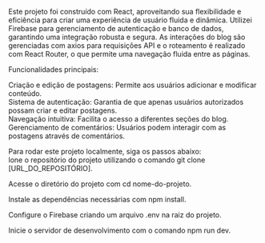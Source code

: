 Este projeto foi construído com React, aproveitando sua flexibilidade e eficiência para criar uma experiência de usuário fluida e dinâmica. Utilizei Firebase para gerenciamento de autenticação e banco de dados, garantindo uma integração robusta e segura. As interações do blog são gerenciadas com axios para requisições API e o roteamento é realizado com React Router, o que permite uma navegação fluida entre as páginas.<br>

Funcionalidades principais:<br>

Criação e edição de postagens: Permite aos usuários adicionar e modificar conteúdo.<br>
Sistema de autenticação: Garantia de que apenas usuários autorizados possam criar e editar postagens.<br>
Navegação intuitiva: Facilita o acesso a diferentes seções do blog.<br>
Gerenciamento de comentários: Usuários podem interagir com as postagens através de comentários.<br>


Para rodar este projeto localmente, siga os passos abaixo:<br>
lone o repositório do projeto utilizando o comando git clone [URL_DO_REPOSITÓRIO].<br>

Acesse o diretório do projeto com cd nome-do-projeto.<br>

Instale as dependências necessárias com npm install.<br>

Configure o Firebase criando um arquivo .env na raiz do projeto.

Inicie o servidor de desenvolvimento com o comando npm run dev.

